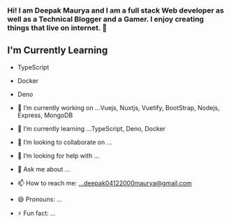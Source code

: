 ### Hi! I am Deepak Maurya and I am a full stack Web developer as well as a Technical Blogger and a Gamer. I enjoy creating things that live on internet. 👋

## I'm Currently Learning

- TypeScript
- Docker
- Deno


- 🔭 I’m currently working on ...Vuejs, Nuxtjs, Vuetify, BootStrap, Nodejs, Express, MongoDB
- 🌱 I’m currently learning ...TypeScript, Deno, Docker
- 👯 I’m looking to collaborate on ...
- 🤔 I’m looking for help with ...
- 💬 Ask me about ...
- 📫 How to reach me: ...deepak04122000maurya@gmail.com
- 😄 Pronouns: ...
- ⚡ Fun fact: ...

